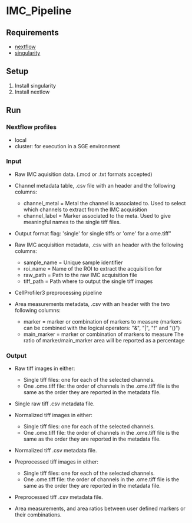 # IMC_Pipeline

## Requirements
- [nextflow](https://www.nextflow.io/)
- [singularity](https://sylabs.io/docs/)

## Setup
1. Install singularity
2. Install nextlow

## Run

### Nextflow profiles
- local
- cluster: for execution in a SGE environment

### Input
- Raw IMC aquisition data. (.mcd or .txt formats accepted)
- Channel metadata table, .csv file with an header and the following columns:
  - channel_metal = Metal the channel is associated to. Used to select which channels to extract
      from the IMC acquisition
  - channel_label = Marker associated to the meta. Used to give meaningful names to the single
      tiff files. 
- Output format flag: 'single' for single tiffs or 'ome' for a ome.tiff"

- Raw IMC acquisition metadata, .csv with an header with the following columns:
  - sample_name = Unique sample identifier
  - roi_name = Name of the ROI to extract the acquisition for
  - raw_path = Path to the raw IMC acquisition file
  - tiff_path = Path where to output the single tiff images
  
- CellProfiler3 preprocessing pipeline

- Area measurements metadata, .csv with an header with the two following columns:
  - marker = marker or combination of markers to measure (markers can be combined with the logical operators: "&", "|", "!" and "()")
  - main_marker = marker or combination of markers to measure
  The ratio of marker/main_marker area will be reported as a percentage

### Output
- Raw tiff images in either:
  - Single tiff files: one for each of the selected channels.
  - One .ome.tiff file: the order of channels in the .ome.tiff file is the same as the order they
    are reported in the metadata file.
- Single raw tiff .csv metadata file.

- Normalized tiff images in either:
  - Single tiff files: one for each of the selected channels.
  - One .ome.tiff file: the order of channels in the .ome.tiff file is the same as the order they
    are reported in the metadata file.
- Normalized tiff .csv metadata file.

- Preprocessed tiff images in either:
  - Single tiff files: one for each of the selected channels.
  - One .ome.tiff file: the order of channels in the .ome.tiff file is the same as the order they
    are reported in the metadata file.
- Preprocessed tiff .csv metadata file.

- Area measurements, and area ratios between user defined markers or their combinations.


